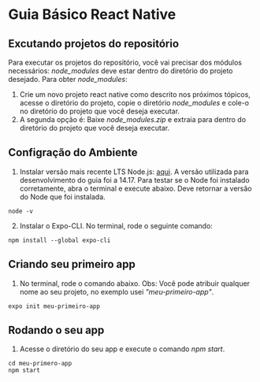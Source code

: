 # Guia Básico React Native

## Excutando projetos do repositório

Para executar os projetos do repositório, você vai precisar dos módulos necessários: *node_modules* deve estar dentro do diretório do projeto desejado.
Para obter *node_modules*: 
1. Crie um novo projeto react native como descrito nos próximos tópicos, acesse o diretório do projeto, copie o diretório *node_modules* e cole-o no diretório do projeto que você deseja executar. 
2. A segunda opção é: Baixe *node_modules.zip* e extraia para dentro do diretório do projeto que você deseja executar.

## Configração do Ambiente

1. Instalar versão mais recente LTS Node.js: [aqui](https://nodejs.org/en/). A versão utilizada para desenvolvimento do guia foi a 14.17. Para testar se o Node foi instalado corretamente, abra o terminal e execute abaixo. Deve retornar a versão do Node que foi instalada.
```
node -v
```
2. Instalar o Expo-CLI. No terminal, rode o seguinte comando:
```
npm install --global expo-cli
```

## Criando seu primeiro app

1. No terminal, rode o comando abaixo. Obs: Você pode atribuir qualquer nome ao seu projeto, no exemplo usei *"meu-primeiro-app"*.
```
expo init meu-primeiro-app
```

## Rodando o seu app

1. Acesse o diretório do seu app e execute o comando *npm start*.
```
cd meu-primero-app
npm start
```

